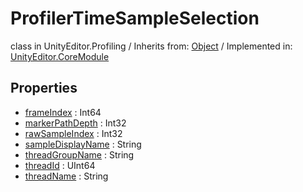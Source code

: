 # ProfilerTimeSampleSelection
class in UnityEditor.Profiling
 / Inherits from: <a href="https://docs.unity3d.com/6000.0/Documentation/ScriptReference/Object.html">Object</a> / Implemented in: <a href="https://docs.unity3d.com/6000.0/Documentation/ScriptReference/UnityEditor.CoreModule.html">UnityEditor.CoreModule</a>
## Properties
- <a href="https://docs.unity3d.com/6000.0/Documentation/ScriptReference/ProfilerTimeSampleSelection-frameIndex.html">frameIndex</a> : Int64
- <a href="https://docs.unity3d.com/6000.0/Documentation/ScriptReference/ProfilerTimeSampleSelection-markerPathDepth.html">markerPathDepth</a> : Int32
- <a href="https://docs.unity3d.com/6000.0/Documentation/ScriptReference/ProfilerTimeSampleSelection-rawSampleIndex.html">rawSampleIndex</a> : Int32
- <a href="https://docs.unity3d.com/6000.0/Documentation/ScriptReference/ProfilerTimeSampleSelection-sampleDisplayName.html">sampleDisplayName</a> : String
- <a href="https://docs.unity3d.com/6000.0/Documentation/ScriptReference/ProfilerTimeSampleSelection-threadGroupName.html">threadGroupName</a> : String
- <a href="https://docs.unity3d.com/6000.0/Documentation/ScriptReference/ProfilerTimeSampleSelection-threadId.html">threadId</a> : UInt64
- <a href="https://docs.unity3d.com/6000.0/Documentation/ScriptReference/ProfilerTimeSampleSelection-threadName.html">threadName</a> : String
